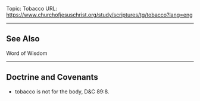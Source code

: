 Topic: Tobacco
URL: https://www.churchofjesuschrist.org/study/scriptures/tg/tobacco?lang=eng

---

## See Also

Word of Wisdom

---

## Doctrine and Covenants

- tobacco is not for the body, D&C 89:8.

